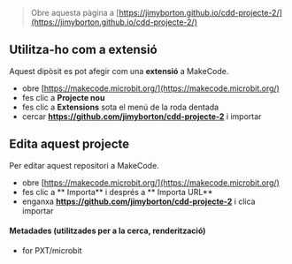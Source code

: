 
> Obre aquesta pàgina a [https://jimyborton.github.io/cdd-projecte-2/](https://jimyborton.github.io/cdd-projecte-2/)

## Utilitza-ho com a extensió

Aquest dipòsit es pot afegir com una **extensió** a MakeCode.

* obre [https://makecode.microbit.org/](https://makecode.microbit.org/)
* fes clic a **Projecte nou**
* fes clic a **Extensions** sota el menú de la roda dentada
* cercar **https://github.com/jimyborton/cdd-projecte-2** i importar

## Edita aquest projecte

Per editar aquest repositori a MakeCode.

* obre [https://makecode.microbit.org/](https://makecode.microbit.org/)
* fes clic a ** Importa** i després a ** Importa URL**
* enganxa **https://github.com/jimyborton/cdd-projecte-2** i clica importar

#### Metadades (utilitzades per a la cerca, renderització)

* for PXT/microbit
<script src="https://makecode.com/gh-pages-embed.js"></script><script>makeCodeRender("{{ site.makecode.home_url }}", "{{ site.github.owner_name }}/{{ site.github.repository_name }}");</script>
